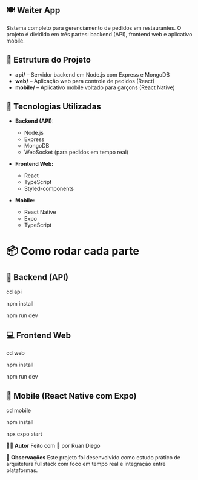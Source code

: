## 🍽️ Waiter App

Sistema completo para gerenciamento de pedidos em restaurantes. O projeto é dividido em três partes: backend (API), frontend web e aplicativo mobile.



## 📁 Estrutura do Projeto

- **api/** – Servidor backend em Node.js com Express e MongoDB
- **web/** – Aplicação web para controle de pedidos (React)
- **mobile/** – Aplicativo mobile voltado para garçons (React Native)



## 🚀 Tecnologias Utilizadas

- **Backend (API):**
  - Node.js
  - Express
  - MongoDB
  - WebSocket (para pedidos em tempo real)

- **Frontend Web:**
  - React
  - TypeScript
  - Styled-components

- **Mobile:**
  - React Native
  - Expo
  - TypeScript
 
 # 📦 Como rodar cada parte

## **🔧 Backend (API)**

cd api

npm install

npm run dev



## **💻 Frontend Web**

cd web

npm install

npm run dev


## **📱 Mobile (React Native com Expo)**

cd mobile

npm install

npx expo start


**👨‍💻 Autor**
Feito com 💙 por Ruan Diego


**📌 Observações**
Este projeto foi desenvolvido como estudo prático de arquitetura fullstack com foco em tempo real e integração entre plataformas.
